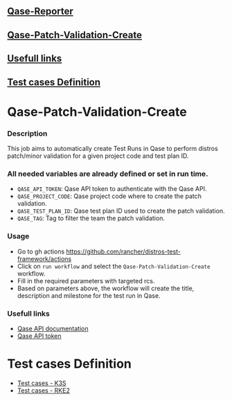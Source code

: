 ## [Qase-Reporter](../pkg/qase/README.md)
## [Qase-Patch-Validation-Create](#qase-patch-validation-create)
## [Usefull links](#usefull-links)
## [Test cases Definition](#test-cases-definition)


# Qase-Patch-Validation-Create

### Description
This job aims to automatically create Test Runs in Qase to perform distros patch/minor validation for a given project code and test plan ID.

### All needed variables are already defined or set in run time.

- `QASE_API_TOKEN`: Qase API token to authenticate with the Qase API.
- `QASE_PROJECT_CODE`: Qase project code where to create the patch validation.
- `QASE_TEST_PLAN_ID`: Qase test plan ID used to create the patch validation.
- `QASE_TAG`: Tag to filter the team the patch validation.

### Usage
- Go to gh actions https://github.com/rancher/distros-test-framework/actions
- Click on `run workflow` and select the `Qase-Patch-Validation-Create` workflow.
- Fill in the required parameters with targeted rcs.
- Based on parameters above, the workflow will create the title, description and milestone for the test run in Qase.

### Usefull links
- [Qase API documentation](https://developers.qase.io/reference/introduction-to-the-qase-api)
- [Qase API token](https://app.qase.io/user/api/token)

# Test cases Definition
- [Test cases - K3S](https://app.qase.io/plan/K3SRKE2/15)
- [Test cases - RKE2](https://app.qase.io/plan/K3SRKE2/14)


